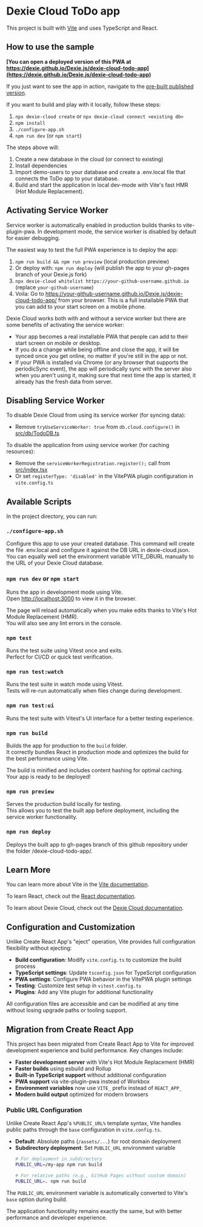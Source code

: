 # Dexie Cloud ToDo app

This project is built with [Vite](https://vitejs.dev/) and uses TypeScript and React.

## How to use the sample

**[You can open a deployed version of this PWA at https://dexie.github.io/Dexie.js/dexie-cloud-todo-app](https://dexie.github.io/Dexie.js/dexie-cloud-todo-app)**

If you just want to see the app in action, navigate to the [pre-built published version](https://dexie.github.io/Dexie.js/dexie-cloud-todo-app/).

If you want to build and play with it locally, follow these steps:

1. `npx dexie-cloud create` or `npx dexie-cloud connect <existing db>`
2. `npm install`
3. `./configure-app.sh`
4. `npm run dev` (or `npm start`)

The steps above will:

1. Create a new database in the cloud (or connect to existing)
2. Install dependencies
3. Import demo-users to your database and create a .env.local file that connects the ToDo app to your database.
4. Build and start the application in local dev-mode with Vite's fast HMR (Hot Module Replacement).

## Activating Service Worker

Service worker is automatically enabled in production builds thanks to vite-plugin-pwa. In development mode, the service worker is disabled by default for easier debugging.

The easiest way to test the full PWA experience is to deploy the app:

1. `npm run build && npm run preview` (local production preview)
2. Or deploy with: `npm run deploy` (will publish the app to your gh-pages branch of your Dexie.js fork)
3. `npx dexie-cloud whitelist https://your-github-username.github.io` (replace `your-github-username`)
4. Voila: Go to https://your-github-username.github.io/Dexie.js/dexie-cloud-todo-app/ from your browser. This is a full installable PWA that you can add to your start screen on a mobile phone.

Dexie Cloud works both with and without a service worker but there are some benefits of activating the service worker:

* Your app becomes a real installable PWA that people can add to their start screen on mobile or desktop.
* If you do a change while being offline and close the app, it will be synced once you get online, no matter if you're still in the app or not.
* If your PWA is installed via Chrome (or any browser that supports the periodicSync event), the app will periodically sync with the server also when you aren't using it, making sure that next time the app is started, it already has the fresh data from server.

## Disabling Service Worker

To disable Dexie Cloud from using its service worker (for syncing data):
* Remove `tryUseServiceWorker: true` from `db.cloud.configure()` in [src/db/TodoDB.ts](https://github.com/dfahlander/Dexie.js/blob/master/samples/dexie-cloud-todo-app/src/db/TodoDB.ts)

To disable the application from using service worker (for caching resources):
* Remove the `serviceWorkerRegistration.register();` call from [src/index.tsx](https://github.com/dfahlander/Dexie.js/blob/master/samples/dexie-cloud-todo-app/src/index.tsx)
* Or set `registerType: 'disabled'` in the VitePWA plugin configuration in `vite.config.ts`

## Available Scripts

In the project directory, you can run:

### `./configure-app.sh`

Configure this app to use your created database.
This command will create the file .env.local and configure it against the DB URL in dexie-cloud.json.
You can equally well set the environment variable VITE_DBURL manually to the URL of your
Dexie Cloud database.

### `npm run dev` or `npm start`

Runs the app in development mode using Vite.\
Open [http://localhost:3000](http://localhost:3000) to view it in the browser.

The page will reload automatically when you make edits thanks to Vite's Hot Module Replacement (HMR).\
You will also see any lint errors in the console.

### `npm test`

Runs the test suite using Vitest once and exits.\
Perfect for CI/CD or quick test verification.

### `npm run test:watch`

Runs the test suite in watch mode using Vitest.\
Tests will re-run automatically when files change during development.

### `npm run test:ui`

Runs the test suite with Vitest's UI interface for a better testing experience.

### `npm run build`

Builds the app for production to the `build` folder.\
It correctly bundles React in production mode and optimizes the build for the best performance using Vite.

The build is minified and includes content hashing for optimal caching.\
Your app is ready to be deployed!

### `npm run preview`

Serves the production build locally for testing.\
This allows you to test the built app before deployment, including the service worker functionality.

### `npm run deploy`

Deploys the built app to gh-pages branch of this github repository under the folder /dexie-cloud-todo-app/.

## Learn More

You can learn more about Vite in the [Vite documentation](https://vitejs.dev/).

To learn React, check out the [React documentation](https://reactjs.org/).

To learn about Dexie Cloud, check out the [Dexie Cloud documentation](https://dexie.org/cloud/docs/).

## Configuration and Customization

Unlike Create React App's "eject" operation, Vite provides full configuration flexibility without ejecting:

- **Build configuration**: Modify `vite.config.ts` to customize the build process
- **TypeScript settings**: Update `tsconfig.json` for TypeScript configuration  
- **PWA settings**: Configure PWA behavior in the VitePWA plugin settings
- **Testing**: Customize test setup in `vitest.config.ts`
- **Plugins**: Add any Vite plugin for additional functionality

All configuration files are accessible and can be modified at any time without losing upgrade paths or tooling support.

## Migration from Create React App

This project has been migrated from Create React App to Vite for improved development experience and build performance. Key changes include:

- **Faster development server** with Vite's Hot Module Replacement (HMR)
- **Faster builds** using esbuild and Rollup
- **Built-in TypeScript support** without additional configuration
- **PWA support** via vite-plugin-pwa instead of Workbox
- **Environment variables** now use `VITE_` prefix instead of `REACT_APP_`
- **Modern build output** optimized for modern browsers

### Public URL Configuration

Unlike Create React App's `%PUBLIC_URL%` template syntax, Vite handles public paths through the `base` configuration in `vite.config.ts`. 

- **Default**: Absolute paths (`/assets/...`) for root domain deployment
- **Subdirectory deployment**: Set `PUBLIC_URL` environment variable
  ```bash
  # For deployment in subdirectory
  PUBLIC_URL=/my-app npm run build
  
  # For relative paths (e.g., GitHub Pages without custom domain)
  PUBLIC_URL=. npm run build
  ```

The `PUBLIC_URL` environment variable is automatically converted to Vite's `base` option during build.

The application functionality remains exactly the same, but with better performance and developer experience.